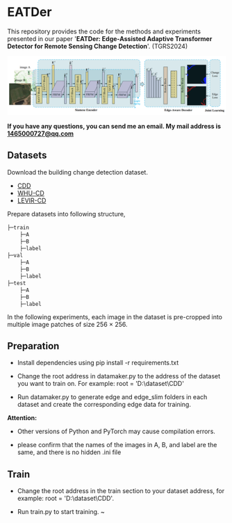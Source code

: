 # EATDer

This repository provides the code for the methods and experiments presented in our paper '**EATDer: Edge-Assisted Adaptive Transformer Detector for Remote Sensing Change Detection**'. (TGRS2024)


![本地路径](network.png )



**If you have any questions, you can send me an email. My mail address is 1465000727@qq.com**

## Datasets

Download the building change detection dataset. 

- [CDD](https://drive.google.com/file/d/1GX656JqqOyBi_Ef0w65kDGVto-nHrNs9/edit)
- [WHU-CD](https://study.rsgis.whu.edu.cn/pages/download/)
- [LEVIR-CD](https://justchenhao.github.io/LEVIR/)

Prepare datasets into following structure,

```
├─train
    ├─A
    ├─B
    ├─label
├─val
    ├─A
    ├─B
    ├─label
├─test
    ├─A
    ├─B
    ├─label
```

In the following experiments, each image in the dataset is pre-cropped into multiple image patches of size 256 × 256.


## Preparation

* Install dependencies using pip install -r requirements.txt

* Change the root address in datamaker.py to the address of the dataset you want to train on. For example: root = 'D:\dataset\CDD'

* Run datamaker.py to generate edge and edge_slim folders in each dataset and create the corresponding edge data for training.

**Attention:** 

* Other versions of Python and PyTorch may cause compilation errors.

* please confirm that the names of the images in A, B, and label are the same, and there is no hidden .ini file


## Train

* Change the root address in the train section to your dataset address, for example: root = 'D:\dataset\CDD'.

* Run train.py to start training. ~





